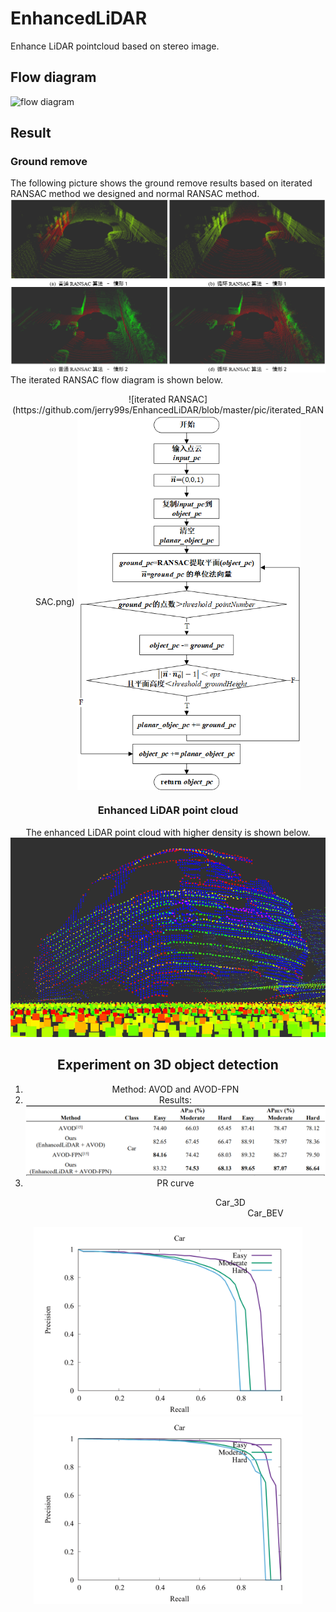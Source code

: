 # EnhancedLiDAR
Enhance LiDAR pointcloud based on stereo image.

## Flow diagram
![flow diagram](https://github.com/jerry99s/EnhancedLiDAR/blob/master/pic/flow_diagram.png)

## Result
### Ground remove
The following picture shows the ground remove results based on iterated RANSAC method we designed and normal RANSAC method.
![ground remove](https://github.com/jerry99s/EnhancedLiDAR/blob/master/pic/ground_remove.png)
The iterated RANSAC flow diagram is shown below.<br/>
<div align=center>![iterated RANSAC](https://github.com/jerry99s/EnhancedLiDAR/blob/master/pic/iterated_RANSAC.png)
<img src="https://github.com/jerry99s/EnhancedLiDAR/blob/master/pic/iterated_RANSAC.png" height = "600px" div align=center />

### Enhanced LiDAR point cloud
The enhanced LiDAR point cloud with higher density is shown below. 
![point cloud](https://github.com/jerry99s/EnhancedLiDAR/blob/master/pic/enhanced_pointcloud.png)


## Experiment on 3D object detection
1. Method: AVOD and AVOD-FPN
2. Results:
![3D detection](https://github.com/jerry99s/EnhancedLiDAR/blob/master/pic/3D_detection.png)
3. PR curve
<center> &emsp;&emsp;&emsp;&emsp;&emsp;&emsp;&emsp;&emsp;&emsp;&emsp;&emsp;&emsp;&emsp;&emsp; Car_3D &emsp;&emsp;&emsp;&emsp;&emsp;&emsp;&emsp;&emsp;&emsp;&emsp;&emsp;&emsp;&emsp;&emsp;&emsp;&emsp;&emsp;&emsp;&emsp;&emsp;&emsp;&emsp; Car_BEV</center>
<div align="center">

<img src="https://github.com/jerry99s/EnhancedLiDAR/blob/master/pic/AP_3D.png" height="300px" ><img src="https://github.com/jerry99s/EnhancedLiDAR/blob/master/pic/AP_BEV.png" height="300px" >

</div>
